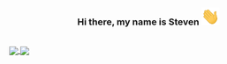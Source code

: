 <h3 align=center> Hi there, my name is Steven <img src="Hi.gif" height="32" /> </h3>
<br/>
<a href="https://github.com/wangscs/wangscs">
  <img align="center" src="https://github-readme-stats.vercel.app/api/top-langs/?username=wangscs&langs_count=3&hide=shaderlab,hlsl&theme=noctis_minimus"/>
</a>

<a href="https://github.com/wangscs/wangscs">
  <img align="center" src="https://github-readme-stats.vercel.app/api?username=wangscs&show_icons=true&include_all_commits=true&count_private=true&theme=noctis_minimus"/>
</a>

<!--
**wangscs/wangscs** is a ✨ _special_ ✨ repository because its `README.md` (this file) appears on your GitHub profile.
-->
